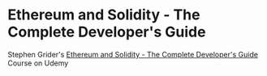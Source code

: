 # Ethereum and Solidity - The Complete Developer's Guide

Stephen Grider's [Ethereum and Solidity - The Complete Developer's Guide](https://www.udemy.com/ethereum-and-solidity-the-complete-developers-guide/learn/v4/overview) Course on Udemy
